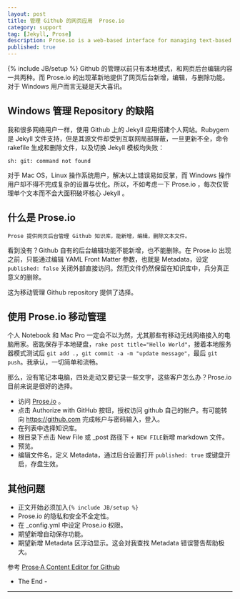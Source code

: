 ```yaml
---
layout: post
title: 管理 Github 的网页应用  Prose.io 
category: support
tag: [Jekyll, Prose]
description: Prose.io is a web-based interface for managing text-based content in your GitHub repositories.
published: true
---
```

{% include JB/setup %}
Github 的管理以前只有本地模式，和网页后台编辑内容一共两种。而 Prose.io 的出现革新地提供了网页后台新增，编辑，与删除功能。 对于 Windows 用户而言无疑是天大喜讯。

## Windows 管理 Repository 的缺陷

我和很多网络用户一样，使用 Github 上的 Jekyll 应用搭建个人网站。Rubygem 是 Jekyll 文件支持，但是其源文件却受到互联网局部屏蔽，一旦更新不全，命令 rakefile 生成和删除文件，以及切换 Jekyll 模板均失败：

	sh: git: command not found
    
对于 Mac OS，Linux 操作系统用户，解决以上错误易如反掌，而 Windows 操作用户却不得不完成复杂的设置与优化。所以，不如考虑一下 Prose.io ，每次仅管理单个文本而不会大面积破坏核心 Jekyll 。

## 什么是 Prose.io 

	Prose 提供网页后台管理 Github 知识库，能新增，编辑，删除文本文件。

看到没有？Github 自有的后台编辑功能不能新增，也不能删除。在 Prose.io 出现之前，只能通过编辑 YAML Front Matter 参数，也就是 Metadata，设定 `published: false` 关闭外部直接访问。然而文件仍然保留在知识库中，兵分真正意义的删除。

这为移动管理 Github repository 提供了选择。

## 使用 Prose.io 移动管理

个人 Notebook 和 Mac Pro 一定会不以为然，尤其那些有移动无线网络接入的电脑用家。密匙保存于本地硬盘，`rake post title="Hello World"`，接着本地服务器模式测试后 `git add .`，`git commit -a -m "update message"`，最后 `git push`。我承认，一切简单和流畅。

那么，没有笔记本电脑，四处走动又要记录一些文字，这些客户怎么办？Prose.io 目前来说是很好的选择。

* 访问 [Prose.io](http://prose.io/) 。
* 点击 Authorize with GitHub 按钮，授权访问 github 自己的帐户。有可能转向 https://github.com 完成帐户与密码输入，登入。
* 在列表中选择知识库。
* 根目录下点击 New File 或 _post 路径下 `+ NEW FILE`新增 markdown 文件。
* 预览。
* 编辑文件名，定义 Metadata，通过后台设置打开 `published: true` 或键盘开启，存盘生效。

## 其他问题

* 正文开始必须加入`{% include JB/setup %}`
* Prose.io 的隐私和安全不全定性。
* 在 _config.yml 中设定 Prose.io 权限。
* 期望新增自动保存功能。
* 期望新增 Metadata 区浮动显示。这会对我查找 Metadata 错误警告帮助极大。

参考
[Prose·A Content Editor for Github](http://prose.io/help/getting-started.html)

- The End -

------
